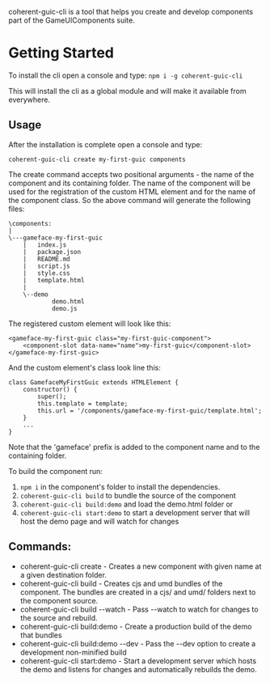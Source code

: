 <!--Copyright (c) Coherent Labs AD. All rights reserved. -->
coherent-guic-cli is a tool that helps you create and develop components
part of the GameUIComponents suite.

# Getting Started

To install the cli open a console and type:
`npm i -g coherent-guic-cli`

This will install the cli as a global module and will make it available from 
everywhere.

## Usage
After the installation is complete open a console and type:

`coherent-guic-cli create my-first-guic components`

The create command accepts two positional arguments - the name of the component
and its containing folder. The name of the component will be used for the registration
of the custom HTML element and for the name of the component class. So the above
command will generate the following files:

```
\components:
|
\---gameface-my-first-guic
    |   index.js
    |   package.json
    |   README.md
    |   script.js
    |   style.css
    |   template.html
    |
    \--demo
            demo.html
            demo.js
```

The registered custom element will look like this:

```
<gameface-my-first-guic class="my-first-guic-component">
    <component-slot data-name="name">my-first-guic</component-slot>
</gameface-my-first-guic>
```

And the custom element's class look line this:

```
class GamefaceMyFirstGuic extends HTMLElement {
    constructor() {
        super();
        this.template = template;
        this.url = '/components/gameface-my-first-guic/template.html';
    }
    ...
}
```

Note that the 'gameface' prefix is added to the component name and to the containing folder.

To build the component run:

1. `npm i` in the component's folder to install the dependencies.
2. `coherent-guic-cli build` to bundle the source of the component
3. `coherent-guic-cli build:demo` and load the demo.html folder or
4. `coherent-guic-cli start:demo` to start a development server that will host the
demo page and will watch for changes

## Commands:

* coherent-guic-cli create <name> <destination> - Creates a new component with
given name at a given destination folder.
* coherent-guic-cli build - Creates cjs and umd bundles of the component. The
bundles are created in a cjs/ and umd/ folders next to the component source.
* coherent-guic-cli build --watch - Pass --watch to watch for changes to the source
and rebuild.
* coherent-guic-cli build:demo - Create a production build of the demo that bundles
* coherent-guic-cli build:demo --dev - Pass the --dev option to create a development non-minified build
* coherent-guic-cli start:demo - Start a development server which hosts the demo
and listens for changes and automatically rebuilds the demo.